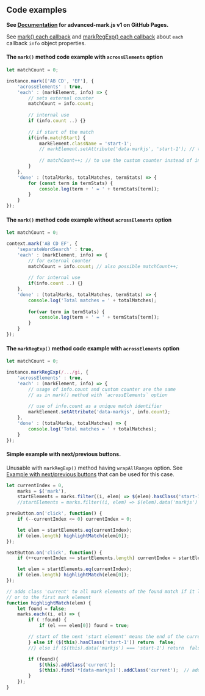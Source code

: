 
## Code examples

**See [Documentation](https://angezid.github.io/advanced-mark.js/doc-v1) for advanced-mark.js v1 on GitHub Pages.**




See [mark() each callback](mark-method.md#mark-each) and [markRegExp() each callback](markRegExp-method.md#markRegExp-each) about `each` callback `info` object properties.

#### The `mark()` method code example with `acrossElements` option 
``` js
let matchCount = 0;

instance.mark(['AB CD', 'EF'], {
    'acrossElements' : true,
    'each' : (markElement, info) => {
        // sets external counter 
        matchCount = info.count;
    
        // internal use
        if (info.count ..) {}
        
        // if start of the match
        if(info.matchStart) {
            markElement.className = 'start-1';
            // markElement.setAttribute('data-markjs', 'start-1'); // to use the attribute instead of class
            
            // matchCount++; // to use the custom counter instead of info.count
        }
    },
    'done' : (totalMarks, totalMatches, termStats) => {
        for (const term in termStats) {
            console.log(term + ' = ' + termStats[term]);
        }
    }
});
```

#### The `mark()` method code example without `acrossElements` option 
``` js
let matchCount = 0;

context.mark('AB CD EF', {
    'separateWordSearch' : true,
    'each' : (markElement, info) => {
        // for external counter
        matchCount = info.count; // also possible matchCount++;
        
        // for internal use
        if(info.count ..) {}
    },
    'done' : (totalMarks, totalMatches, termStats) => {
        console.log('Total matches = ' + totalMatches);
        
        for(var term in termStats) {
            console.log(term + ' = ' + termStats[term]);
        }
    }
});
```

#### The `markRegExp()` method code example with `acrossElements` option
``` js
let matchCount = 0;

instance.markRegExp(/.../gi, {
    'acrossElements' : true,
    'each' : (markElement, info) => {
        // usage of info.count and custom counter are the same
        // as in mark() method with `acrossElements` option
        
        // use of info.count as a unique match identifier
        markElement.setAttribute('data-markjs', info.count);
    },
    'done' : (totalMarks, totalMatches) => {
        console.log('Total matches = ' + totalMatches);
    }
});
```

#### Simple example with next/previous buttons.
Unusable with `markRegExp()` method having `wrapAllRanges` option. See [Example with next/previous buttons](nesting-overlapping.md#simple-example-with-nextprevious-buttons) that can be used for this case.
``` js
let currentIndex = 0,
    marks = $('mark'),
    startElements = marks.filter((i, elem) => $(elem).hasClass('start-1'));
    //startElements = marks.filter((i, elem) => $(elem).data('markjs') === 'start-1');

prevButton.on('click', function() {
    if (--currentIndex <= 0) currentIndex = 0;

    let elem = startElements.eq(currentIndex);
    if (elem.length) highlightMatch(elem[0]);
});

nextButton.on('click', function() {
    if (++currentIndex >= startElements.length) currentIndex = startElements.length - 1;

    let elem = startElements.eq(currentIndex);
    if (elem.length) highlightMatch(elem[0]);
});

// adds class 'current' to all mark elements of the found match if it located across elements
// or to the first mark element
function highlightMatch(elem) {
    let found = false;
    marks.each((i, el) => {
        if ( !found) {
            if (el === elem[0]) found = true;

        // start of the next 'start element' means the end of the current match
        } else if ($(this).hasClass('start-1')) return  false;
        //} else if ($(this).data('markjs') === 'start-1') return  false;

        if (found){
            $(this).addClass('current');
            $(this).find('*[data-markjs]').addClass('current');  // add class to all descendant too
        }
    });
}
```